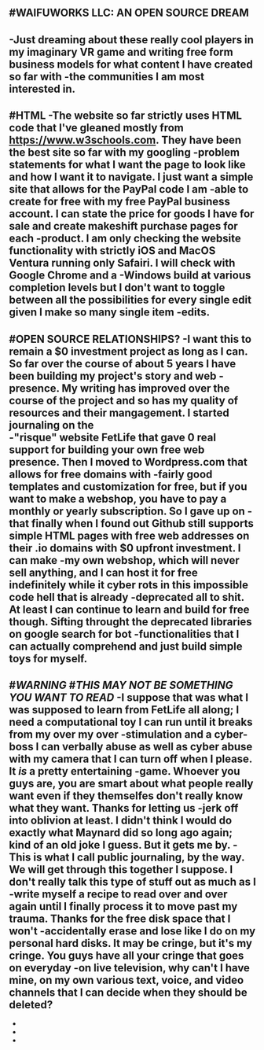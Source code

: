 #WAIFUWORKS LLC: AN OPEN SOURCE DREAM
-
-Just dreaming about these really cool players in my imaginary VR game and writing free form business models for what content I have created so far with
-the communities I am most interested in.
-
#HTML
-The website so far strictly uses HTML code that I've gleaned mostly from https://www.w3schools.com. They have been the best site so far with my googling
-problem statements for what I want the page to look like and how I want it to navigate. I just want a simple site that allows for the PayPal code I am
-able to create for free with my free PayPal business account. I can state the price for goods I have for sale and create makeshift purchase pages for each
-product. I am only checking the website functionality with strictly iOS and MacOS Ventura running only Safairi. I will check with Google Chrome and a
-Windows build at various completion levels but I don't want to toggle between all the possibilities for every single edit given I make so many single item
-edits.
-
#OPEN SOURCE RELATIONSHIPS?
-I want this to remain a $0 investment project as long as I can. So far over the course of about 5 years I have been building my project's story and web
-presence. My writing has improved over the course of the project and so has my quality of resources and their mangagement. I started journaling on the  
-"risque" website FetLife that gave 0 real support for building your own free web presence. Then I moved to Wordpress.com that allows for free domains with
-fairly good templates and customization for free, but if you want to make a webshop, you have to pay a monthly or yearly subscription. So I gave up on 
-that finally when I found out Github still supports simple HTML pages with free web addresses on their .io domains with $0 upfront investment. I can make 
-my own webshop, which will never sell anything, and I can host it for free indefinitely while it cyber rots in this impossible code hell that is already 
-deprecated all to shit. At least I can continue to learn and build for free though. Sifting throught the deprecated libraries on google search for bot 
-functionalities that I can actually comprehend and just build simple toys for myself. 
-
#*WARNING*
#*THIS MAY NOT BE SOMETHING YOU WANT TO READ*
-I suppose that was what I was supposed to learn from FetLife all along; I need a computational toy I can run until it breaks from my over my over
-stimulation and a cyber-boss I can verbally abuse as well as cyber abuse with my camera that I can turn off when I please. It *is* a pretty entertaining 
-game. Whoever you guys are, you are smart about what people really want even if they themselfes don't really know what they want. Thanks for letting us
-jerk off into oblivion at least. I didn't think I would do exactly what Maynard did so long ago again; kind of an old joke I guess. But it gets me by.
-This is what I call public journaling, by the way. We will get through this together I suppose. I don't really talk this type of stuff out as much as I 
-write myself a recipe to read over and over again until I finally process it to move past my trauma. Thanks for the free disk space that I won't 
-accidentally erase and lose like I do on my personal hard disks. It may be cringe, but it's my cringe. You guys have all your cringe that goes on everyday
-on live television, why can't I have mine, on my own various text, voice, and video channels that I can decide when they should be deleted?
-
-
-
-
